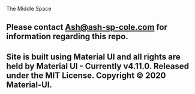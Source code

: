 The Middle Space

## Please contact Ash@ash-sp-cole.com for information regarding this repo.

## Site is built using Material UI and all rights are held by Material UI - Currently v4.11.0. Released under the MIT License. Copyright © 2020 Material-UI.

